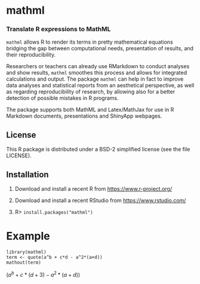 # mathml
### Translate R expressions to MathML

`mathml` allows R to render its terms in pretty mathematical equations
bridging the gap between computational needs, presentation of results, and their
reproducibility. 

Researchers or teachers can already use RMarkdown to conduct analyses and show
results, `mathml` smoothes this process and allows for integrated
calculations and output. The package `mathml` can help in fact to improve data analyses and 
statistical reports from an aesthetical perspective, as well as regarding 
reproducibility of research, by allowing also for a better detection of possible
mistakes in R programs. 

The package supports both MathML and Latex/MathJax for use in R Markdown documents, 
presentations and ShinyApp webpages.

## License
This R package is distributed under a BSD-2 simplified license (see the file LICENSE).

## Installation

1. Download and install a recent R from https://www.r-project.org/

2. Download and install a recent RStudio from https://www.rstudio.com/

3. R> `install.packages("mathml")`


# Example

````
library(mathml)
term <- quote(a^b + c*d - a^2*(a+d))
mathout(term)
````

$(a^b + c*(d+3) - a^2*(a+d))$


